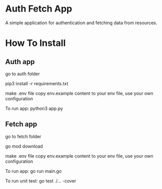 # Auth Fetch App

A simple application for authentication and fetching data from resources.

# How To Install

## Auth app

go to auth folder

pip3 install -r requirements.txt

make .env file
copy env.example content to your env file, use your own configuration

To run app:
python3 app.py

## Fetch app

go to fetch folder

go mod download

make .env file
copy env.example content to your env file, use your own configuration

To run app:
go run main.go

To run unit test:
go test ./... -cover